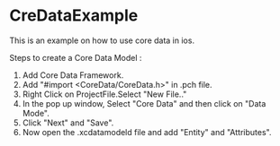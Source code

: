 CreDataExample
==============

This is an example on how to use core data in ios.

Steps to create a Core Data Model :

1. Add Core Data Framework.
2. Add "#import <CoreData/CoreData.h>" in .pch file.
3. Right Click on ProjectFile.Select "New File.."
4. In the pop up window, Select "Core Data" and then click on "Data Mode".
5. Click "Next" and "Save".
6. Now open the .xcdatamodeld file and add "Entity" and "Attributes".
